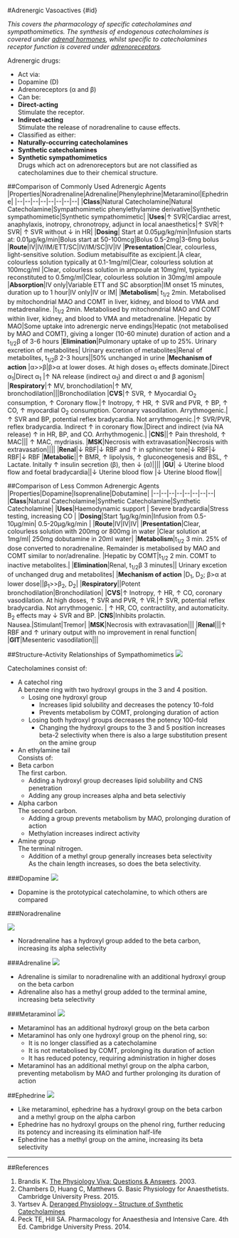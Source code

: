 #Adrenergic Vasoactives {#id}

*This covers the pharmacology of specific catecholamines and sympathomimetics. The synthesis of endogenous catecholamines is covered under [adrenal hormones](adrenal-hormones.md), whilst specific to catecholamines receptor function is covered under [adrenoreceptors](adrenoreceptors.md).*



Adrenergic drugs:
* Act via:
 * Dopamine (D)
 * Adrenoreceptors (α and β)
* Can be:
 * **Direct-acting**  
 Stimulate the receptor.
 * **Indirect-acting**  
 Stimulate the release of noradrenaline to cause effects.
* Classified as either:
 * **Naturally-occurring catecholamines**
 * **Synthetic catecholamines**
 * **Synthetic sympathomimetics**  
 Drugs which act on adrenoreceptors but are not classified as catecholamines due to their chemical structure.

##Comparison of Commonly Used Adrenergic Agents
|Properties|Noradrenaline|Adrenaline|Phenylephrine|Metaraminol|Ephedrine|
|--|--|--|--|--|--|--|--| 
|**Class**|Natural Catecholamine|Natural Catecholamine|Sympathomimetic phenylethylamine derivative|Synthetic sympathomimetic|Synthetic sympathomimetic| 
|**Uses**|↑ SVR|Cardiac arrest, anaphylaxis, inotropy, chronotropy, adjunct in local anaesthetics|↑ SVR|↑ SVR| ↑ SVR without ↓ in HR|
|**Dosing**| Start at 0.05µg/kg/min|Infusion starts at: 0.01µg/kg/min|Bolus start at 50-100mcg|Bolus 0.5-2mg|3-6mg bolus
|**Route**|IV|IV/IM/ETT/SC|IV/IM/SC|IV|IV 
|**Presentation**|Clear, colourless, light-sensitive solution. Sodium metabisulfite as excipient.|A clear, colourless solution typically at 0.1-1mg/ml|Clear, colourless solution at 100mcg/ml |Clear, colourless solution in ampoule at 10mg/ml, typically reconstituted to 0.5mg/ml|Clear, colourless solution in 30mg/ml ampoule 
|**Absorption**|IV only|Variable ETT and SC absorption|IM onset 15 minutes, duration up to 1 hour|IV only|IV or IM|
|**Metabolism**| t<sub>1/2</sub> 2min. Metabolised by mitochondrial MAO and COMT in liver, kidney, and blood to VMA and metadrenaline. |t<sub>1/2</sub> 2min. Metabolised by mitochondrial MAO and COMT within liver, kidney, and blood to VMA and metadrenaline. |Hepatic by MAO|Some uptake into adrenergic nerve endings|Hepatic (not metabolised by MAO and COMT), giving a longer (10-60 minute) duration of action and a t<sub>1/2</sub>β of 3-6 hours
|**Elimination**|Pulmonary uptake of up to 25%. Urinary excretion of metabolites| Urinary excretion of metabolites|Renal of metabolites, t<sub>1/2</sub>β 2-3 hours||50% unchanged in urine 
|**Mechanism of action** |α>>β|β>α at lower doses. At high doses α<sub>1</sub> effects dominate.|Direct α<sub>1</sub>|Direct α<sub>1</sub> |↑ NA release (indirect α<sub>1</sub>) and direct α and β agonism|
|**Respiratory**|↑ MV, bronchodilation|↑ MV, bronchodilation|||Bronchodilation
|**CVS**|↑ SVR, ↑ Myocardial O<sub>2</sub> consumption, ↑ Coronary flow.|↑ Inotropy, ↑ HR, ↑ SVR and PVR, ↑ BP, ↑ CO, ↑ myocardial O<sub>2</sub> consumption. Coronary vasodilation. Arrythmogenic.|↑ SVR and BP, potential reflex bradycardia. Not arrythmogenic.|↑ SVR/PVR, reflex bradycardia. Indirect ↑ in coronary flow.|Direct and indirect (via NA release) ↑ in HR, BP, and CO. Arrhythmogenic.|
|**CNS**||↑ Pain threshold, ↑ MAC||| ↑ MAC, mydriasis.
|**MSK**|Necrosis with extravasation|Necrosis with extravasation||||
|**Renal**|↓ RBF|↓ RBF and ↑ in sphincter tone|↓ RBF|↓ RBF|↓ RBF
|**Metabolic**||↑ BMR, ↑ lipolysis, ↑ gluconeogenesis and BSL, ↑ Lactate. Initally ↑ insulin secretion (β), then ↓ (α)||||
|**GU**| ↓ Uterine blood flow and foetal bradycardia||↓ Uterine blood flow |↓ Uterine blood flow||


##Comparison of Less Common Adrenergic Agents
|Properties|Dopamine|Isoprenaline|Dobutamine|
|--|--|--|--|--|--|--|--|
|**Class**|Natural Catecholamine|Synthetic Catecholamine|Synthetic Catecholamine|
|**Uses**|Haemodynamic support | Severe bradycardia|Stress testing, increasing CO |
|**Dosing**|Start 1µg/kg/min|Infusion from 0.5-10µg/min| 0.5-20µg/kg/min |
|**Route**|IV|IV|IV|
|**Presentation**|Clear, colourless solution with 200mg or 800mg in water |Clear solution at 1mg/ml| 250mg dobutamine in 20ml water|
|**Metabolism**|t<sub>1/2</sub> 3 min. 25% of dose converted to noradrenaline. Remainder is metabolised by MAO and COMT similar to nor/adrenaline. |Hepatic by COMT|t<sub>1/2</sub> 2 min. COMT to inactive metabolites.|
|**Elimination**|Renal, t<sub>1/2</sub>β 3 minutes|| Urinary excetion of unchanged drug and metabolites|
|**Mechanism of action** |D<sub>1</sub>, D<sub>2</sub>; β>α at lower dose||β<sub>1</sub>>>β<sub>2</sub>, D<sub>2</sub>|
|**Respiratory**||Potent bronchodilation|Bronchodilation|
|**CVS**|↑ Inotropy, ↑ HR, ↑ CO, coronary vasodilation. At high doses, ↑ SVR and PVR, ↑ VR.|↑ SVR, potential reflex bradycardia. Not arrythmogenic. | ↑ HR, CO, contractility, and automaticity. Β<sub>2</sub> effects may ↓ SVR and BP.
|**CNS**|Inhibits prolactin. Nausea.|Stimulant|Tremor|
|**MSK**|Necrosis with extravasation|||
|**Renal**|||↑ RBF and ↑ urinary output with no improvement in renal function|
|**GIT**|Mesenteric vasodilation|||

##Structure-Activity Relationships of Sympathomimetics
<img src="resources\dopamine.svg">

Catecholamines consist of:
* A catechol ring  
A benzene ring with two hydroxyl groups in the 3 and 4 position.
  * Losing one hydroxyl group
    * Increases lipid solubility and decreases the potency 10-fold
    * Prevents metabolism by COMT, prolonging duration of action
  * Losing both hydroxyl groups decreases the potency 100-fold
	* Changing the hydroxyl groups to the 3 and 5 position increases beta-2 selectivity when there is also a large substitution present on the amine group
* An ethylamine tail  
Consists of:
 * Beta carbon  
 The first carbon.
   * Adding a hydroxyl group decreases lipid solubility and CNS penetration
   * Adding any group increases alpha and beta selectiviy
 * Alpha carbon  
 The second carbon.
   * Adding a group prevents metabolism by MAO, prolonging duration of action
   * Methylation increases indirect activity
 * Amine group  
 The terminal nitrogen.
   * Addition of a methyl group generally increases beta selectivity  
   As the chain length increases, so does the beta selectivity.

###Dopamine
<img src="resources\dopamine.svg">

* Dopamine is the prototypical catecholamine, to which others are compared

###Noradrenaline

<img src="resources\noradrenaline.svg">

* Noradrenaline has a hydroxyl group added to the beta carbon, increasing its alpha selectivity

###Adrenaline
<img src="resources\adrenaline.svg">

* Adrenaline is similar to noradrenaline with an additional hydroxyl group on the beta carbon
* Adrenaline also has a methyl group added to the terminal amine, increasing beta selectivity

###Metaraminol
<img src="resources\metaraminol.svg">

* Metaraminol has an additional hydroxyl group on the beta carbon
* Metaraminol has only one hydroxyl group on the phenol ring, so:
  * It is no longer classified as a catecholamine
  * It is not metabolised by COMT, prolonging its duration of action
  * It has reduced potency, requiring administration in higher doses
* Metaraminol has an additional methyl group on the alpha carbon, preventing metabolism by MAO and further prolonging its duration of action

##Ephedrine
<img src="resources\ephedrine.svg">

* Like metaraminol, ephedrine has a hydroxyl group on the beta carbon and a methyl group on the alpha carbon
* Ephedrine has no hydroxyl groups on the phenol ring, further reducing its potency and increasing its elimination half-life
* Ephedrine has a methyl group on the amine, increasing its beta selectivity


---

##References
1. Brandis K. [The Physiology Viva: Questions & Answers](http://www.anaesthesiamcq.com/vivabook.php). 2003.
2. Chambers D, Huang C, Matthews G. Basic Physiology for Anaesthetists. Cambridge University Press. 2015.
3. Yartsev A. [Deranged Physiology - Structure of Synthetic Catecholamines](http://www.derangedphysiology.com/main/core-topics-intensive-care/critical-care-pharmacology/Chapter%203.1.3/structure-synthetic-catecholamines)
4. Peck TE, Hill SA. Pharmacology for Anaesthesia and Intensive Care. 4th Ed. Cambridge University Press. 2014.